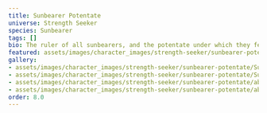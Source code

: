 ```yaml
---
title: Sunbearer Potentate
universe: Strength Seeker
species: Sunbearer
tags: []
bio: The ruler of all sunbearers, and the potentate under which they fell to enslavement.
featured: assets/images/character_images/strength-seeker/sunbearer-potentate/Sunbearer_potenttaet.webp
gallery:
- assets/images/character_images/strength-seeker/sunbearer-potentate/Sunbearer_potenttaet.webp
- assets/images/character_images/strength-seeker/sunbearer-potentate/Sunbearer_potentate.webp
- assets/images/character_images/strength-seeker/sunbearer-potentate/abdom_vs_the_sunf.webp
- assets/images/character_images/strength-seeker/sunbearer-potentate/abdomVSaMF.webp
order: 8.0
---
```

